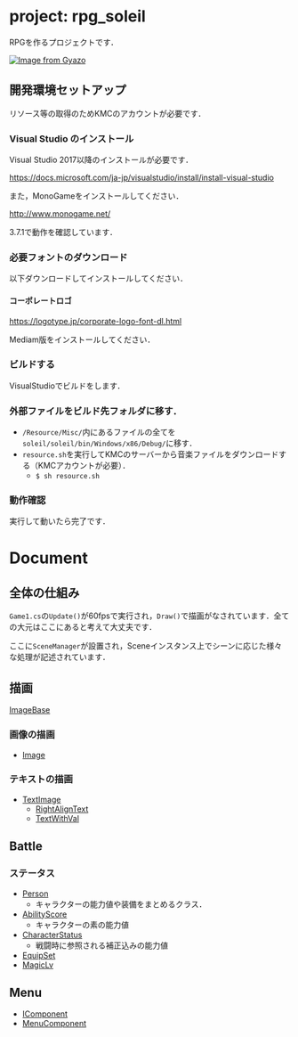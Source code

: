 # project: rpg_soleil
RPGを作るプロジェクトです．

[![Image from Gyazo](https://i.gyazo.com/893e447827ddf701908f0a4b40fed46b.gif)](https://gyazo.com/893e447827ddf701908f0a4b40fed46b)

## 開発環境セットアップ
リソース等の取得のためKMCのアカウントが必要です．

### Visual Studio のインストール
Visual Studio 2017以降のインストールが必要です．

https://docs.microsoft.com/ja-jp/visualstudio/install/install-visual-studio

また，MonoGameをインストールしてください．

http://www.monogame.net/

3.7.1で動作を確認しています．

### 必要フォントのダウンロード
以下ダウンロードしてインストールしてください．

#### コーポレートロゴ

https://logotype.jp/corporate-logo-font-dl.html

Mediam版をインストールしてください．

### ビルドする
VisualStudioでビルドをします．

### 外部ファイルをビルド先フォルダに移す．

 - `/Resource/Misc/`内にあるファイルの全てを`soleil/soleil/bin/Windows/x86/Debug/`に移す．
 - `resource.sh`を実行してKMCのサーバーから音楽ファイルをダウンロードする（KMCアカウントが必要）．
   - `$ sh resource.sh`

### 動作確認
実行して動いたら完了です．

# Document

## 全体の仕組み
`Game1.cs`の`Update()`が60fpsで実行され，`Draw()`で描画がなされています．全ての大元はここにあると考えて大丈夫です．

ここに`SceneManager`が設置され，Sceneインスタンス上でシーンに応じた様々な処理が記述されています．

## 描画
[ImageBase](/docs/ImageBase.md)
### 画像の描画
- [Image](/docs/Image.md)

### テキストの描画
- [TextImage](/docs/TextImage.md)
  - [RightAlignText](/docs/RightAlignText.md)
  - [TextWithVal](/docs/TextWithVal.md)

## Battle

### ステータス
 - [Person](/docs/Person.md)
   - キャラクターの能力値や装備をまとめるクラス．
 - [AbilityScore](/docs/battle/AbilityScore.md)
   - キャラクターの素の能力値
 - [CharacterStatus](/docs/battle/CharacterStatus.md)
   - 戦闘時に参照される補正込みの能力値
 - [EquipSet](/docs/battle/EquipSet.md)
 - [MagicLv](/docs/battle/MagicLv.md)

## Menu
 - [IComponent](/docs/menu/IComponent.md)
 - [MenuComponent](/docs/menu/MenuComponent.md)
